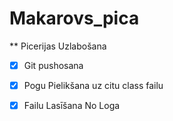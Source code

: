 # Makarovs_pica
** Picerijas Uzlabošana
- [x] Git pushosana
- [x] Pogu Pielikšana uz citu class failu
- [x] Failu Lasīšana No Loga

